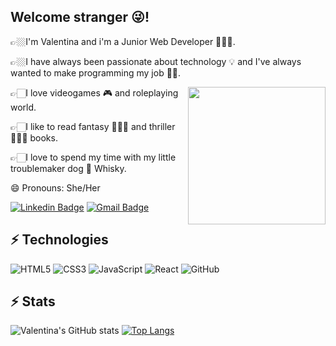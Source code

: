 ## Welcome stranger 😜! 
<p>👉🏼I'm Valentina and i'm a Junior Web Developer 👩🏼‍💻.</p>
<p>👉🏼I have always been passionate about technology 💡 and I've always wanted to make programming my job 💪🏼.</p>
<img src="https://imgur.com/xQDskUs.png" align="right" height="220" />
<p>👉🏻I love videogames 🎮 and roleplaying world.</p>
<p>👉🏻I like to read fantasy 🧙🏼‍♂️ and thriller 🕵🏻‍♀️ books.</p>
<p>👉🏻I love to spend my time with my little troublemaker dog 🐶 Whisky.</p>

😄 Pronouns: She/Her

[![Linkedin Badge](https://img.shields.io/badge/-ValentinaUrzì-blue?style=flat-square&logo=Linkedin&logoColor=white&link=https://www.linkedin.com/in/valentina-urzì-0a3a86183/)](https://www.linkedin.com/in/valentina-urzì-0a3a86183/)
[![Gmail Badge](https://img.shields.io/badge/-valentina.urzi@gmail.com-c14438?style=flat-square&logo=Gmail&logoColor=white&link=mailto:valentina.urzi@gmail.com)](mailto:valentina.urzi@gmail.com)

## ⚡ Technologies

![HTML5](https://img.shields.io/badge/-HTML5-E34F26?style=flat-square&logo=html5&logoColor=white)
![CSS3](https://img.shields.io/badge/-CSS3-1572B6?style=flat-square&logo=css3)
![JavaScript](https://img.shields.io/badge/-JavaScript-black?style=flat-square&logo=javascript)
![React](https://img.shields.io/badge/-React-black?style=flat-square&logo=react)
![GitHub](https://img.shields.io/badge/-GitHub-181717?style=flat-square&logo=github)

## ⚡ Stats

![Valentina's GitHub stats](https://github-readme-stats.vercel.app/api?username=ValentinaUrzi&count_private=true&show_icons=true&theme=dracula)
[![Top Langs](https://github-readme-stats.vercel.app/api/top-langs/?username=ValentinaUrzi&layout=compact)](https://github.com/ValentinaUrzi/github-readme-stats)

<!-- ## ⚡ Repos -->

<!-- [![Readme Card](https://github-readme-stats.vercel.app/api/pin/?username=ValentinaUrzi&repo=LoL_Project)](https://lol-project-kappa.vercel.app)
[![Readme Card](https://github-readme-stats.vercel.app/api/pin/?username=ValentinaUrzi&repo=Drinkpedia)](https://drinkpedia.vercel.app)
[![Readme Card](https://github-readme-stats.vercel.app/api/pin/?username=ValentinaUrzi&repo=Great_Market)](https://great-market.vercel.app)
[![Readme Card](https://github-readme-stats.vercel.app/api/pin/?username=ValentinaUrzi&repo=Disney-Plus-Clone)](https://disney-plus-clone-iota.vercel.app) -->
